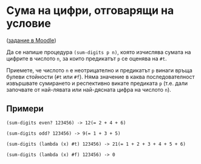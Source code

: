 Сума на цифри, отговарящи на условие
====================================
([задание в Moodle](https://learn.fmi.uni-sofia.bg/mod/assign/view.php?id=76866))

Да се напише процедура `(sum-digits p n)`, която изчислява сумата на цифрите в числото `n`, за които предикатът `p` се оценява на `#t`.

Приемете, че числото `n` е неотрицателно и предикатът `p` винаги връща булеви стойности (`#t` или `#f`). Няма значение в каква последователност извършвате сумирането и респективно викате предиката `p` (т.е. дали започвате от най-лявата или най-дясната цифра на числото `n`).

Примери
-------

`(sum-digits even? 123456) -> 12(= 2 + 4 + 6)`

`(sum-digits odd? 123456) -> 9(= 1 + 3 + 5)`

`(sum-digits (lambda (x) #t) 123456) -> 21(= 1 + 2 + 3 + 4 + 5 + 6)`

`(sum-digits (lambda (x) #f) 123456) -> 0`
